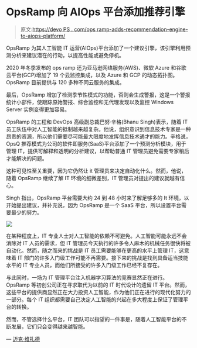 # OpsRamp 向 AIOps 平台添加推荐引擎

> 原文:[https://devo PS . com/ops ramp-adds-recommendation-engine-to-aiops-platform/](https://devops.com/opsramp-adds-recommendation-engine-to-aiops-platform/)

OpsRamp 为其人工智能 IT 运营(AIOps)平台添加了一个建议引擎，该引擎利用预测分析来建议潜在的行动，以提高性能或避免停机。

2020 年冬季发布的 ops ramp 还为亚马逊网络服务(AWS)、微软 Azure 和谷歌云平台(GCP)增加了 19 个云监控集成，以及 Azure 和 GCP 的动态拓扑图。OpsRamp 目前提供与 120 多种不同云服务的集成。

最后，OpsRamp 增加了检测季节性模式的功能，否则会生成警报，这是一个警报统计小部件，使跟踪原始警报、综合监控和无代理发现以及监控 Windows Server 实例变得更加容易。

OpsRamp 的工程和 DevOps 高级副总裁巴努·辛格(Bhanu Singh)表示，随着 IT 员工队伍中对人工智能的抵制越来越复杂。他说，组织意识到信息技术专家是一种昂贵的资源，所以他们需要尽可能最大限度地发挥信息技术通才的能力。辛格说，OpsQ 推荐模式为公司的软件即服务(SaaS)平台添加了一个预测分析模块，用于管理 IT，提供可解释和透明的分析建议，以帮助普通 IT 管理员避免需要专家稍后才能解决的问题。

这种可见性至关重要，因为它仍然让 it 管理员来决定自动化什么。然而，他说，随着 OpsRamp 继续了解 IT 环境的细微差别，IT 管理员对提出的建议就越有信心。

Singh 指出，OpsRamp 平台需要大约 24 到 48 小时来了解足够多的 It 环境，以开始提出建议，并补充说，因为 OpsRamp 是一个 SaaS 平台，所以设置平台需要最少的努力。

![](../Images/c44cc4395af8d89d885d016efa9179cc.png)

在某种程度上，IT 专业人士对人工智能的依赖不可避免。人工智能可能永远不会消除对 IT 人员的需求，但 IT 管理员今天执行的许多令人麻木的机械任务很快将被自动化。然而，随之而来的挑战是 IT 员工需要能够在更高的水平上管理 IT，这意味着 IT 部门的许多入门级工作可能不再需要。接下来的挑战是找到具备适当技能水平的 IT 专业人员，而他们所接受的许多入门级工作已经不复存在。

与此同时，一场为 IT 管理平台注入机器学习算法的竞赛显然正在进行。OpsRamp 等初创公司正在寻求取代为以前的 IT 时代设计的遗留 IT 平台。然而，这些平台的提供商显然正在大力投资人工智能，作为他们正在进行的现代化努力的一部分。每个 IT 组织都需要自己决定人工智能的兴起在多大程度上保证了管理平台的转换。

然而，不管选择什么平台，IT 团队可以指望的一件事是，随着人工智能平台的不断发展，它们只会变得越来越智能。

— [迈克·维扎德](https://devops.com/author/mike-vizard/)